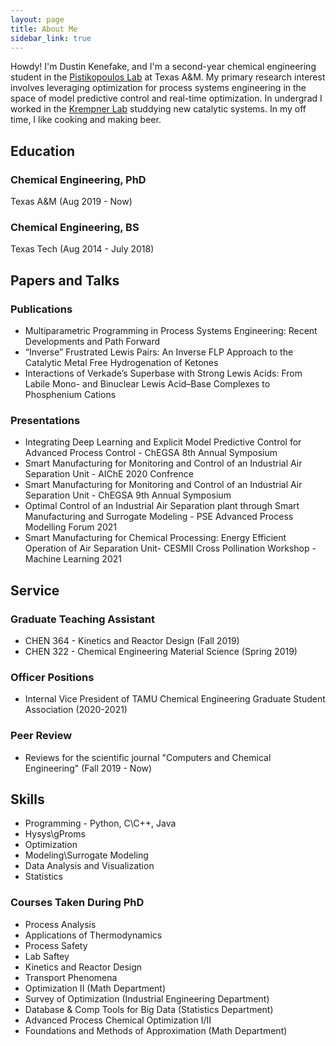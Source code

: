 ```yaml
---
layout: page
title: About Me
sidebar_link: true
---
```


Howdy! I'm Dustin Kenefake, and I'm a second-year chemical engineering student in the [Pistikopoulos Lab](http://parametric.tamu.edu/) at Texas A&M. My primary research interest involves leveraging optimization for process systems engineering in the space of model predictive control and real-time optimization. In undergrad I worked in the [Krempner Lab](https://www.depts.ttu.edu/chemistry/Faculty/krempner/) studdying new catalytic systems. In my off time, I like cooking and making beer.  

## Education

### Chemical Engineering, PhD

Texas A&M (Aug 2019 - Now)

### Chemical Engineering, BS

Texas Tech (Aug 2014 - July 2018)

## Papers and Talks

### Publications

* Multiparametric Programming in Process Systems Engineering: Recent Developments and Path Forward
* “Inverse” Frustrated Lewis Pairs: An Inverse FLP Approach to the Catalytic Metal Free Hydrogenation of Ketones
* Interactions of Verkade’s Superbase with Strong Lewis Acids: From Labile Mono- and Binuclear Lewis Acid–Base Complexes to Phosphenium Cations


### Presentations

* Integrating Deep Learning and Explicit Model Predictive Control for Advanced Process Control - ChEGSA 8th Annual Symposium
* Smart Manufacturing for Monitoring and Control of an Industrial Air Separation Unit - AIChE 2020 Confrence
* Smart Manufacturing for Monitoring and Control of an Industrial Air Separation Unit - ChEGSA 9th Annual Symposium
* Optimal Control of an Industrial Air Separation plant through Smart Manufacturing and Surrogate Modeling - PSE Advanced Process Modelling Forum 2021
* Smart Manufacturing for Chemical Processing: Energy Efficient Operation of Air Separation Unit- CESMII Cross Pollination Workshop - Machine Learning 2021

## Service

### Graduate Teaching Assistant 

* CHEN 364 - Kinetics and Reactor Design (Fall 2019)
* CHEN 322 - Chemical Engineering Material Science (Spring 2019)

### Officer Positions

* Internal Vice President of TAMU Chemical Engineering Graduate Student Association (2020-2021)

### Peer Review

* Reviews for the scientific journal "Computers and Chemical Engineering" (Fall 2019 - Now)

## Skills 

* Programming - Python, C\C++, Java
* Hysys\gProms
* Optimization
* Modeling\Surrogate Modeling
* Data Analysis and Visualization
* Statistics

### Courses Taken During PhD

* Process Analysis 
* Applications of Thermodynamics
* Process Safety
* Lab Saftey
* Kinetics and Reactor Design
* Transport Phenomena
* Optimization II (Math Department)
* Survey of Optimization (Industrial Engineering Department)
* Database & Comp Tools for Big Data (Statistics Department)
* Advanced Process Chemical Optimization I/II
* Foundations and Methods of Approximation (Math Department)
